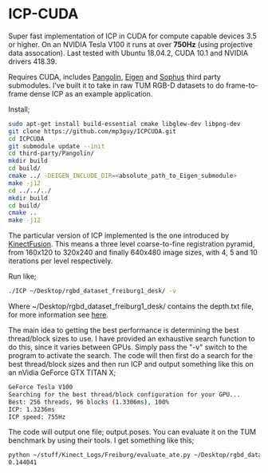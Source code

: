 # ICP-CUDA
Super fast implementation of ICP in CUDA for compute capable devices 3.5 or higher. On an NVIDIA Tesla V100 it runs at over __750Hz__ (using projective data assocation). Last tested with Ubuntu 18.04.2, CUDA 10.1 and NVIDIA drivers 418.39.

Requires CUDA, includes [Pangolin](https://github.com/stevenlovegrove/Pangolin), [Eigen](https://github.com/stevenlovegrove/eigen) and [Sophus](https://github.com/stevenlovegrove/Sophus) third party submodules. I've built it to take in raw TUM RGB-D datasets to do frame-to-frame dense ICP as an example application.

Install;

```bash
sudo apt-get install build-essential cmake libglew-dev libpng-dev
git clone https://github.com/mp3guy/ICPCUDA.git
cd ICPCUDA
git submodule update --init
cd third-party/Pangolin/
mkdir build
cd build/
cmake ../ -DEIGEN_INCLUDE_DIR=<absolute_path_to_Eigen_submodule>
make -j12
cd ../../../
mkdir build
cd build/
cmake ..
make -j12
```

The particular version of ICP implemented is the one introduced by [KinectFusion](http://homes.cs.washington.edu/~newcombe/papers/newcombe_etal_ismar2011.pdf). This means a three level coarse-to-fine registration pyramid, from 160x120 to 320x240 and finally 640x480 image sizes, with 4, 5 and 10 iterations per level respectively. 

Run like;

```bash
./ICP ~/Desktop/rgbd_dataset_freiburg1_desk/ -v
```

Where ~/Desktop/rgbd\_dataset\_freiburg1\_desk/ contains the depth.txt file, for more information see [here](http://vision.in.tum.de/data/datasets/rgbd-dataset).

The main idea to getting the best performance is determining the best thread/block sizes to use. I have provided an exhaustive search function to do this, since it varies between GPUs. Simply pass the "-v" switch to the program to activate the search. The code will then first do a search for the best thread/block sizes and then run ICP and output something like this on an nVidia GeForce GTX TITAN X;

```bash
GeForce Tesla V100
Searching for the best thread/block configuration for your GPU...
Best: 256 threads, 96 blocks (1.3306ms), 100%
ICP: 1.3236ms
ICP speed: 755Hz
```

The code will output one file; output.poses. You can evaluate it on the TUM benchmark by using their tools. I get something like this;

```bash
python ~/stuff/Kinect_Logs/Freiburg/evaluate_ate.py ~/Desktop/rgbd_dataset_freiburg1_desk/groundtruth.txt output.poses 
0.144041
```
